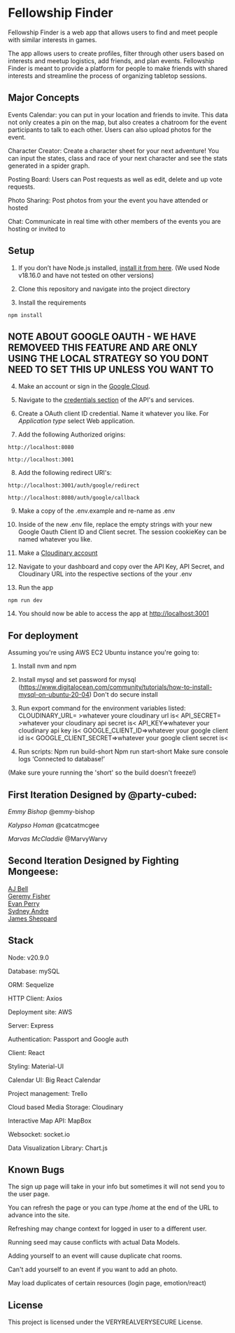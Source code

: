 # Fellowship Finder

Fellowship Finder is a web app that allows users to find and meet people with similar interests in games.

The app allows users to create profiles, filter through other users based on interests and meetup logistics, add friends, and plan events. Fellowship Finder is meant to provide a platform for people to make friends with shared interests and streamline the process of organizing tabletop sessions.

## Major Concepts
Events Calendar:  you can put in your location and friends to invite. This data not only creates a pin on the map, but also creates a chatroom for the event participants to talk to each other. Users can also upload photos for the event.

Character Creator: Create a character sheet for your next adventure! You can input the states, class and race of your next character and see the stats generated in a spider graph.

Posting Board: Users can Post requests as well as edit, delete and up vote requests.

Photo Sharing: Post photos from your the event you have attended or hosted

Chat: Communicate in real time with other members of the events you are hosting or invited to

## Setup

1. If you don’t have Node.js installed, [install it from here](https://nodejs.org/en/). (We used Node v18.16.0 and have not tested on other versions)

2. Clone this repository and navigate into the project directory

3. Install the requirements

```
npm install
```

## NOTE ABOUT GOOGLE OAUTH - WE HAVE REMOVEED THIS FEATURE AND ARE ONLY USING THE LOCAL STRATEGY SO YOU DONT NEED TO SET THIS UP UNLESS YOU WANT TO ##

4. Make an account or sign in the [Google Cloud](https://cloud.google.com/).

5. Navigate to the [credentials section](https://console.cloud.google.com/apis/credentials?project=massive-concept-383720) of the API's and services.

6. Create a OAuth client ID credential. Name it whatever you like. For *Application type* select Web application.

7. Add the following Authorized origins:
```
http://localhost:8080
```
```
http://localhost:3001
```

8. Add the following redirect URI's:

```
http://localhost:3001/auth/google/redirect
```
```
http://localhost:8080/auth/google/callback
```
9. Make a copy of the .env.example and re-name as .env

10. Inside of the new .env file, replace the empty strings with your new Google Oauth Client ID and Client secret. The session cookieKey can be named whatever you like. 

11. Make a [Cloudinary account](cloudinary.com)

12. Navigate to your dashboard and copy over the API Key, API Secret, and Cloudinary URL into the respective sections of the your .env

13. Run the app

```
npm run dev
```

14. You should now be able to access the app at [http://localhost:3001](http://localhost:3001)

## For deployment

Assuming you're using AWS EC2 Ubuntu instance you're going to:

1. Install nvm and npm

2. Install mysql and set password for mysql (https://www.digitalocean.com/community/tutorials/how-to-install-mysql-on-ubuntu-20-04) Don't do secure install

3. Run export command for the environment variables listed:
CLOUDINARY_URL= >whatever youre cloudinary url is<
API_SECRET= >whatever your cloudinary api secret is<
API_KEY=>whatever your cloudinary api key is<
GOOGLE_CLIENT_ID=>whatever your google client id is<
GOOGLE_CLIENT_SECRET=>whatever your google client secret is<

4. Run scripts:
Npm run build-short
Npm run start-short
Make sure console logs ‘Connected to database!’

(Make sure youre running the 'short' so the build doesn't freeze!)

## First Iteration Designed by @party-cubed:
  *Emmy Bishop*
  @emmy-bishop

  *Kalypso Homan* 
  @catcatmcgee

  *Marvas McCladdie*
  @MarvyWarvy

## Second Iteration Designed by Fighting Mongeese:
[AJ Bell](https://github.com/abell10101)\
[Geremy Fisher](https://github.com/gfish94)\
[Evan Perry](https://github.com/evmaperry)\
[Sydney Andre](https://github.com/saandre0217)\
[James Sheppard](https://github.com/Jshep23prog)

## Stack

Node: v20.9.0

Database: mySQL

ORM: Sequelize

HTTP Client: Axios

Deployment site: AWS

Server: Express

Authentication: Passport and Google auth

Client: React

Styling: Material-UI

Calendar UI: Big React Calendar

Project management: Trello

Cloud based Media Storage: Cloudinary

Interactive Map API: MapBox

Websocket: socket.io

Data Visualization Library: Chart.js

## Known Bugs
The sign up page will take in your info but sometimes it will not send you to the user page. 

You can refresh the page or you can type /home at the end of the URL to advance into the site. 

Refreshing may change context for logged in user to a different user.

Running seed may cause conflicts with actual Data Models.

Adding yourself to an event will cause duplicate chat rooms.

Can't add yourself to an event if you want to add an photo.

May load duplicates of certain resources (login page, emotion/react)

## License
This project is licensed under the VERYREALVERYSECURE License.

